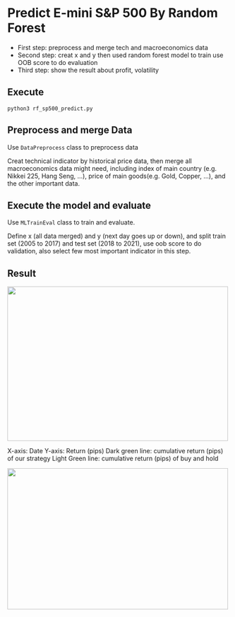 # Predict E-mini S&P 500 By Random Forest
* First step: preprocess and merge tech and macroeconomics data
* Second step: creat x and y then used random forest model to train use OOB score to do evaluation
* Third step: show the result about profit, volatility
## Execute
`python3 rf_sp500_predict.py`
## Preprocess and merge Data

Use `DataPreprocess` class to preprocess data

Creat technical indicator by historical price data, then merge all macroeconomics data might need, including index of main country (e.g. Nikkei 225, Hang Seng, ...), price of main goods(e.g. Gold, Copper, ...), and the other important data. 

## Execute the model and evaluate

Use `MLTrainEval` class to train and evaluate.

Define x (all data merged) and y (next day goes up or down), and split train set (2005 to 2017) and test set (2018 to 2021), use oob score to do validation, also select few most important indicator in this step.

## Result

<img src="https://hackmd.io/_uploads/H1ELiXynp.png" width="500" height="350">

X-axis: Date
Y-axis: Return (pips)
Dark green line: cumulative return (pips) of our strategy
Light Green line: cumulative return (pips) of buy and hold

<img src="https://hackmd.io/_uploads/HkCuR7knp.png" width="500" height="320">








